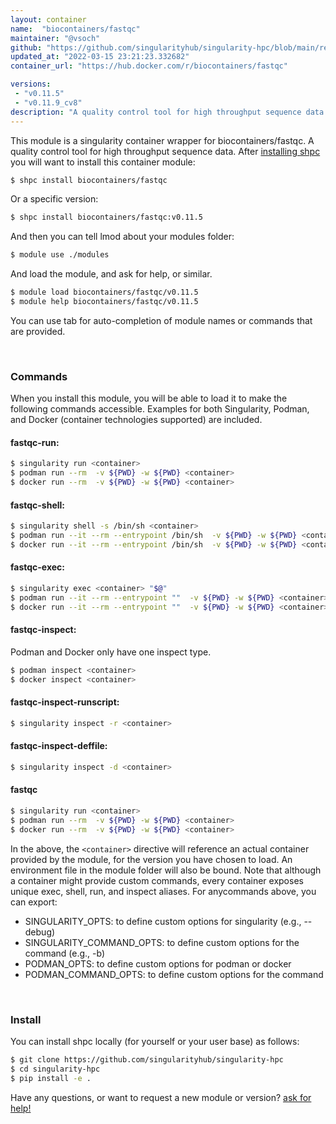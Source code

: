 ```yaml
---
layout: container
name:  "biocontainers/fastqc"
maintainer: "@vsoch"
github: "https://github.com/singularityhub/singularity-hpc/blob/main/registry/biocontainers/fastqc/container.yaml"
updated_at: "2022-03-15 23:21:23.332682"
container_url: "https://hub.docker.com/r/biocontainers/fastqc"

versions:
 - "v0.11.5"
 - "v0.11.9_cv8"
description: "A quality control tool for high throughput sequence data."
---
```


This module is a singularity container wrapper for biocontainers/fastqc.
A quality control tool for high throughput sequence data.
After [installing shpc](#install) you will want to install this container module:


```bash
$ shpc install biocontainers/fastqc
```

Or a specific version:

```bash
$ shpc install biocontainers/fastqc:v0.11.5
```

And then you can tell lmod about your modules folder:

```bash
$ module use ./modules
```

And load the module, and ask for help, or similar.

```bash
$ module load biocontainers/fastqc/v0.11.5
$ module help biocontainers/fastqc/v0.11.5
```

You can use tab for auto-completion of module names or commands that are provided.

<br>

### Commands

When you install this module, you will be able to load it to make the following commands accessible.
Examples for both Singularity, Podman, and Docker (container technologies supported) are included.

#### fastqc-run:

```bash
$ singularity run <container>
$ podman run --rm  -v ${PWD} -w ${PWD} <container>
$ docker run --rm  -v ${PWD} -w ${PWD} <container>
```

#### fastqc-shell:

```bash
$ singularity shell -s /bin/sh <container>
$ podman run --it --rm --entrypoint /bin/sh  -v ${PWD} -w ${PWD} <container>
$ docker run --it --rm --entrypoint /bin/sh  -v ${PWD} -w ${PWD} <container>
```

#### fastqc-exec:

```bash
$ singularity exec <container> "$@"
$ podman run --it --rm --entrypoint ""  -v ${PWD} -w ${PWD} <container> "$@"
$ docker run --it --rm --entrypoint ""  -v ${PWD} -w ${PWD} <container> "$@"
```

#### fastqc-inspect:

Podman and Docker only have one inspect type.

```bash
$ podman inspect <container>
$ docker inspect <container>
```

#### fastqc-inspect-runscript:

```bash
$ singularity inspect -r <container>
```

#### fastqc-inspect-deffile:

```bash
$ singularity inspect -d <container>
```



#### fastqc

```bash
$ singularity run <container>
$ podman run --rm  -v ${PWD} -w ${PWD} <container>
$ docker run --rm  -v ${PWD} -w ${PWD} <container>
```


In the above, the `<container>` directive will reference an actual container provided
by the module, for the version you have chosen to load. An environment file in the
module folder will also be bound. Note that although a container
might provide custom commands, every container exposes unique exec, shell, run, and
inspect aliases. For anycommands above, you can export:

 - SINGULARITY_OPTS: to define custom options for singularity (e.g., --debug)
 - SINGULARITY_COMMAND_OPTS: to define custom options for the command (e.g., -b)
 - PODMAN_OPTS: to define custom options for podman or docker
 - PODMAN_COMMAND_OPTS: to define custom options for the command

<br>
  
### Install

You can install shpc locally (for yourself or your user base) as follows:

```bash
$ git clone https://github.com/singularityhub/singularity-hpc
$ cd singularity-hpc
$ pip install -e .
```

Have any questions, or want to request a new module or version? [ask for help!](https://github.com/singularityhub/singularity-hpc/issues)